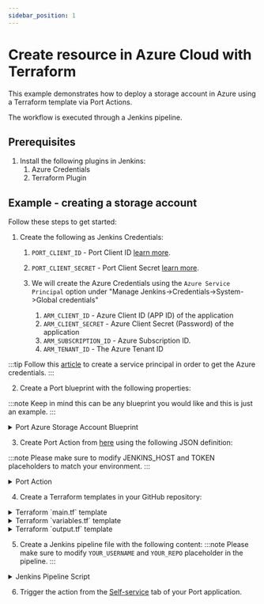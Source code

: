 ```yaml
---
sidebar_position: 1
---
```


# Create resource in Azure Cloud with Terraform

This example demonstrates how to deploy a storage account in Azure using a Terraform template via Port Actions.

The workflow is executed through a Jenkins pipeline.

## Prerequisites
1. Install the following plugins in Jenkins: 
   1. Azure Credentials
   2. Terraform Plugin

## Example - creating a storage account

Follow these steps to get started:

1. Create the following as Jenkins Credentials:

   1. `PORT_CLIENT_ID` - Port Client ID [learn more](../../../../build-your-software-catalog/sync-data-to-catalog/api/#get-api-token).
   2. `PORT_CLIENT_SECRET` - Port Client Secret [learn more](../../../../build-your-software-catalog/sync-data-to-catalog/api/#get-api-token).
   3. We will create the Azure Credentials using the `Azure Service Principal` option under "Manage Jenkins->Credentials->System->Global credentials"
      
      1. `ARM_CLIENT_ID` - Azure Client ID (APP ID) of the application
      2. `ARM_CLIENT_SECRET` - Azure Client Secret (Password) of the application
      3. `ARM_SUBSCRIPTION_ID` - Azure Subscription ID.
      4. `ARM_TENANT_ID` - The Azure Tenant ID

:::tip
Follow this [article](https://learn.microsoft.com/en-us/cli/azure/azure-cli-sp-tutorial-1?tabs=bash) to create a service principal in order to get the Azure credentials.
:::

2. Create a Port blueprint with the following properties:

:::note
Keep in mind this can be any blueprint you would like and this is just an example.
:::

<details>
    <summary>Port Azure Storage Account Blueprint</summary>

```json showLineNumbers
{
    "identifier": "azureStorage",
    "title": "Azure Storage Account",
    "icon": "Azure",
    "schema": {
        "properties": {
            "storage_name": {
                "title": "Account Name",
                "type": "string",
                "minLength": 3,
                "maxLength": 63,
                "icon": "DefaultProperty"
            },
            "storage_location": {
                "icon": "DefaultProperty",
                "title": "Location",
                "type": "string"
            },
            "url": {
                "title": "URL",
                "format": "url",
                "type": "string",
                "icon": "DefaultProperty"
            }
        },
        "required": [
            "storage_name",
            "storage_location"
        ]
    },
    "mirrorProperties": {},
    "calculationProperties": {},
    "relations": {}
}
```

  </details>


3. Create Port Action from [here](https://app.getport.io/self-serve) using the following JSON definition:

:::note
Please make sure to modify JENKINS_HOST and TOKEN placeholders to match your environment.
:::

  <details>
  <summary>Port Action</summary>

```json showLineNumbers
{
    "identifier": "create_azure_storage",
    "title": "Create Azure Storage",
    "icon": "S3",
    "userInputs": {
        "properties": {
            "storage_name": {
                "title": "Storage Name",
                "type": "string",
                "minLength": 3,
                "maxLength": 63
            },
            "storage_location": {
                "icon": "DefaultProperty",
                "title": "Storage Location",
                "description": "storage account geo region",
                "type": "string"
            }
        },
        "required": [
            "storage_name"
        ],
        "order": [
            "storage_name"
        ]
    },
    "invocationMethod": {
        "type": "WEBHOOK",
        "agent": false,
        "url": "https://<JENKINS_HOST>/generic-webhook-trigger/invoke?token=<TOKEN>",
        "synchronized": false,
        "method": "POST"
    },
    "trigger": "CREATE",
    "requiredApproval": false
}
```

  </details>

4. Create a Terraform templates in your GitHub repository:

<details>
  <summary>Terraform `main.tf` template</summary>
  
  ```yaml
    # Configure the Azure provider
    terraform {
        required_providers {
            azurerm = {
            source  = "hashicorp/azurerm"
            version = "~> 3.0.2"
        }
    }

    required_version = ">= 1.1.0"
    }

    provider "azurerm" {
        client_id       = var.client_id
        client_secret   = var.client_secret
        subscription_id = var.subscription_id
        tenant_id       = var.tenant_id

        features {}
    }

    resource "azurerm_storage_account" "storage_account" {
        name                = var.storage_account_name
        resource_group_name = var.resource_group_name

        location                 = var.location
        account_tier             = "Standard"
        account_replication_type = "LRS"
        account_kind             = "StorageV2"
    }
  ```
</details>

<details>
  <summary>Terraform `variables.tf` template</summary>
  
  ```yaml
    # Service Principal Variables
    variable "client_id" {
        description =   "Client ID (APP ID) of the application"
        default     = "XXXXXX-1111-2222-3333-YYYYYYYYYY"
        type        =   string
    }

    variable "client_secret" {
        description =   "Client Secret (Password) of the application"
        default     = "XXXXXX-1111-2222-3333-YYYYYYYYYY"
        type        =   string
    }

    variable "subscription_id" {
        description =   "Subscription ID"
        default     = "XXXXXX-1111-2222-3333-YYYYYYYYYY"
        type        =   string
    }

    variable "tenant_id" {
        description =   "Tenant ID"
        default     = "XXXXXX-1111-2222-3333-YYYYYYYYYY"
        type        =   string
    }

    variable "resource_group_name" {
        type        = string
        default     = "YourResourceGroup"
        description = "RG name in Azure"
    }

    variable "location" {
        type        = string
        default     = "westus2"
        description = "RG location in Azure"
    }

    variable "storage_account_name" {
        type        = string
        description = "Storage Account name in Azure"
        default     = "demo"
    }

  ```
</details>

<details>
<summary>Terraform `output.tf` template</summary>
  
  ```yaml
    output "endpoint_url" {
        value = azurerm_storage_account.storage_account.primary_web_endpoint
    }
  ```
</details>

5. Create a Jenkins pipeline file  with the following content:
:::note
Please make sure to modify `YOUR_USERNAME` and `YOUR_REPO` placeholder in the pipeline.
:::

<details>
<summary>Jenkins Pipeline Script</summary>

```yml showLineNumbers
import groovy.json.JsonSlurper

pipeline {
    agent any
    tools {
        "org.jenkinsci.plugins.terraform.TerraformInstallation" "terraform"
    }
    environment {
        TF_HOME = tool('terraform')
        TF_IN_AUTOMATION = "true"
        PATH = "$TF_HOME:$PATH"
        
        PORT_CLIENT_ID = credentials('PORT_CLIENT_ID')
        PORT_CLIENT_SECRET = credentials('PORT_CLIENT_SECRET')
        
        PORT_ACCESS_TOKEN = ""
        endpoint_url = ""

    }
    
    // uncomment for webhook trigger
    triggers {
        GenericTrigger(
            genericVariables: [
                [key: 'storage_name', value: '$.payload.properties.storage_name'],
                [key: 'storage_location', value: '$.payload.properties.storage_location'],
                [key: 'PORT_RUN_ID', value: '$.context.runId'],
                [key: 'BLUEPRINT_ID', value: '$.context.blueprint']
            ],
            causeString: 'Triggered by Port',
            allowSeveralTriggersPerBuild: true,
            tokenCredentialId: "webhook-token",
            
            regexpFilterExpression: '',
            regexpFilterText: '',
            printContributedVariables: true,
            printPostContent: true
        )
    }

    stages {
        stage('Checkout') {
            steps {
                git branch: 'main', credentialsId: 'github', url: 'git@github.com:<YOUR_USERNAME>/<YOUR_REPO>.git'
            }
        }
        stage('Get access token') {
            steps {
                script {
                    // Execute the curl command and capture the output
                    def result = sh(returnStdout: true, script: """
                        accessTokenPayload=\$(curl -X POST \
                            -H "Content-Type: application/json" \
                            -d '{"clientId": "${PORT_CLIENT_ID}", "clientSecret": "${PORT_CLIENT_SECRET}"}' \
                            -s "https://api.getport.io/v1/auth/access_token")
                        echo \$accessTokenPayload
                    """)

                    // Parse the JSON response using JsonSlurper
                    def jsonSlurper = new JsonSlurper()
                    def payloadJson = jsonSlurper.parseText(result.trim())

                    // Access the desired data from the payload
                    PORT_ACCESS_TOKEN = payloadJson.accessToken
                }
            }
        }
        
        stage('Terraform') {
            steps {
                withCredentials([azureServicePrincipal(
                    credentialsId: 'azure',
                    subscriptionIdVariable: 'ARM_SUBSCRIPTION_ID',
                    clientIdVariable: 'ARM_CLIENT_ID',
                    clientSecretVariable: 'ARM_CLIENT_SECRET',
                    tenantIdVariable: 'ARM_TENANT_ID'
                )]) {
                    script {
                        echo 'Initializing Terraform'
                        sh 'terraform init'
                        
                        echo 'Validating Terraform configuration'
                        sh 'terraform validate'
                        
                        echo 'Creating Terraform Plan'
                        sh """
                        terraform plan -out=tfplan -var storage_account_name=$storage_name -var location=$storage_location -var "client_id=$ARM_CLIENT_ID" -var "client_secret=$ARM_CLIENT_SECRET" -var "subscription_id=$ARM_SUBSCRIPTION_ID" -var "tenant_id=$ARM_TENANT_ID"
                        """
                        
                        echo 'Applying Terraform changes'
                        sh 'terraform apply -auto-approve -input=false tfplan'
                    }
                }
            }
        }
		stage('Create entity') {
            steps {
                script {
                    def terraformOutput = sh(script: 'terraform output endpoint_url | sed \'s/"//g\'', returnStdout: true)
                    // Remove any newline characters
                    terraformOutput = terraformOutput.replaceAll('\n', '')
                    
                    // Maintain the previous functionality of trimming the string
                    endpoint_url = terraformOutput.trim()
                
                    def status_report_response = sh(script: """
						curl --location --request POST "https://api.getport.io/v1/blueprints/$BLUEPRINT_ID/entities?upsert=true&run_id=$PORT_RUN_ID&create_missing_related_entities=true" \
        --header "Authorization: Bearer $PORT_ACCESS_TOKEN" \
        --header "Content-Type: application/json" \
        --data-raw '{
				"identifier": "$storage_name",
				"title": "$storage_name",
				"properties": {"storage_name":"$storage_name","storage_location":"$storage_location", "endpoint": "$endpoint_url"},
				"relations": {}
			}'""", returnStdout: true)

                    println(status_report_response)
                }
            }
        }
        stage('Send logs example') {
            steps {
                script {
                    def logs_report_response = sh(script: """
                        curl -X POST \
                            -H "Content-Type: application/json" \
                            -H "Authorization: Bearer ${PORT_ACCESS_TOKEN}" \
                            -d '{"message": "this is a log test message example"}' \
                            "https://api.getport.io/v1/actions/runs/$PORT_RUN_ID/logs"
                    """, returnStdout: true)

                    println(logs_report_response)
                }
            }
        }
        stage('Update status example') {
            steps {
                script {
                    def status_report_response = sh(script: """
                        curl -X PATCH \
                          -H "Content-Type: application/json" \
                          -H "Authorization: Bearer ${PORT_ACCESS_TOKEN}" \
                          -d '{"status":"SUCCESS", "message": {"run_status": "Jenkins CI/CD Run completed successfully!"}}' \
                             "https://api.getport.io/v1/actions/runs/${PORT_RUN_ID}"
                    """, returnStdout: true)

                    println(status_report_response)
                }
            }
        }
    }
    
    post {

        failure {
            // Update Port Run failed.
            script {
                def status_report_response = sh(script: """
                    curl -X PATCH \
                        -H "Content-Type: application/json" \
                        -H "Authorization: Bearer ${PORT_ACCESS_TOKEN}" \
                        -d '{"status":"FAILURE", "message": {"run_status": "Failed to create azure resource ${storage_name}"}}' \
                            "https://api.getport.io/v1/actions/runs/${PORT_RUN_ID}"
                """, returnStdout: true)

                println(status_report_response)
            }
        }

        // Clean after build
        always {
            cleanWs(cleanWhenNotBuilt: false,
                    deleteDirs: true,
                    disableDeferredWipeout: false,
                    notFailBuild: true,
                    patterns: [[pattern: '.gitignore', type: 'INCLUDE'],
                               [pattern: '.propsfile', type: 'EXCLUDE']])
        }
    }
}
```

</details>

6. Trigger the action from the [Self-service](https://app.getport.io/self-serve) tab of your Port application.
